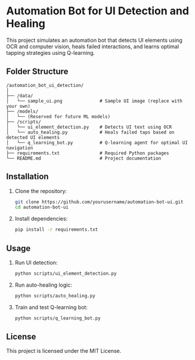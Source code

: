 # Automation Bot for UI Detection and Healing

This project simulates an automation bot that detects UI elements using OCR and computer vision, heals failed interactions, and learns optimal tapping strategies using Q-learning.

## Folder Structure

```
/automation_bot_ui_detection/
│
├── /data/
│   └── sample_ui.png              # Sample UI image (replace with your own)
├── /models/
│   └── (Reserved for future ML models)
├── /scripts/
│   └── ui_element_detection.py    # Detects UI text using OCR
│   └── auto_healing.py            # Heals failed taps based on detected UI elements
│   └── q_learning_bot.py          # Q-learning agent for optimal UI navigation
├── requirements.txt               # Required Python packages
└── README.md                      # Project documentation
```

## Installation

1. Clone the repository:
   ```bash
   git clone https://github.com/yourusername/automation-bot-ui.git
   cd automation-bot-ui
   ```

2. Install dependencies:
   ```bash
   pip install -r requirements.txt
   ```

## Usage

1. Run UI detection:
   ```bash
   python scripts/ui_element_detection.py
   ```

2. Run auto-healing logic:
   ```bash
   python scripts/auto_healing.py
   ```

3. Train and test Q-learning bot:
   ```bash
   python scripts/q_learning_bot.py
   ```

## License

This project is licensed under the MIT License.
